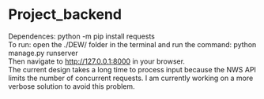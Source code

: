 # Project_backend
Dependences: python -m pip install requests<br/>
To run: open the ./DEW/ folder in the terminal and run the command: python manage.py runserver<br/>
Then navigate to http://127.0.0.1:8000 in your browser.<br/>
The current design takes a long time to process input because the NWS API limits the number of concurrent requests. I am currently working on a more verbose solution to avoid this problem.<br/>
